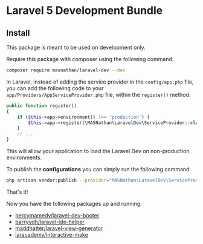 # Laravel 5 Development Bundle

## Install

This package is meant to be used on development only.

Require this package with composer using the following command:
```bash
composer require masnathan/laravel-dev --dev
```
In Laravel, instead of adding the service provider in the `config/app.php` file, you can add the 
following code to your `app/Providers/AppServiceProvider.php` file, within the `register()` method:
```php
public function register()
{
    if ($this->app->environment() !== 'production') {
        $this->app->register(\MASNathan\LaravelDev\ServiceProvider::class);
    }
    // ...
}
```
This will allow your application to load the Laravel Dev on non-production environments.

To publish the **configurations** you can simply run the following command:
```bash
php artisan vendor:publish --provider="MASNathan\LaravelDev\ServiceProvider" --tag="config"
```

That's it!

Now you have the following packages up and running:

* [percymamedy/laravel-dev-booter](https://github.com/percymamedy/laravel-dev-booter)
* [barryvdh/laravel-ide-helper](https://github.com/barryvdh/laravel-ide-helper)
* [maddhatter/laravel-view-generator](https://github.com/maddhatter/laravel-view-generator)
* [laracademy/interactive-make](https://github.com/laracademy/interactive-make)
